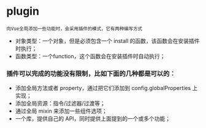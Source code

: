 # plugin
    向Vue全局添加一些功能时，会采用插件的模式，它有两种编写方式
- 对象类型：一个对象，但是必须包含一个 install 的函数，该函数会在安装插件时执行；
- 函数类型：一个function，这个函数会在安装插件时自动执行；
   
### 插件可以完成的功能没有限制，比如下面的几种都是可以的：

- 添加全局方法或者 property，通过把它们添加到 config.globalProperties 上实现；
- 添加全局资源：指令/过滤器/过渡等；
- 通过全局 mixin 来添加一些组件选项；
- 一个库，提供自己的 API，同时提供上面提到的一个或多个功能；